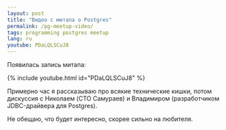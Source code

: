 ```yaml
---
layout: post
title: "Видео с митапа о Postgres"
permalink: /pg-meetup-video/
tags: programming postgres meetup
lang: ru
youtube: PDaLQLSCuJ8
---
```


Появилась запись митапа:

{% include youtube.html id="PDaLQLSCuJ8" %}

Примерно час я рассказываю про всякие технические кишки, потом дискуссия с
Николаем (CTO Самураев) и Владимиром (разработчиком JDBC-драйвера для Postgres).

Не обещаю, что будет интересно, скорее сильно на любителя.
